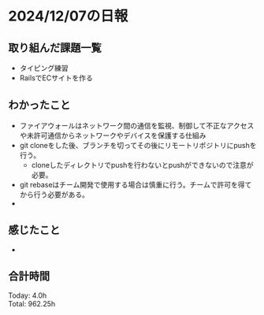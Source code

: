 # 2024/12/07の日報
## 取り組んだ課題一覧
* タイピング練習
*  RailsでECサイトを作る
## わかったこと
* ファイアウォールはネットワーク間の通信を監視、制御して不正なアクセスや未許可通信からネットワークやデバイスを保護する仕組み
* git cloneをした後、ブランチを切ってその後にリモートリポジトリにpushを行う。
  *  cloneしたディレクトリでpushを行わないとpushができないので注意が必要。
* git rebaseはチーム開発で使用する場合は慎重に行う。チームで許可を得てから行う必要がある。
*    
## 感じたこと
* 
## 合計時間  
Today: 4.0h<br>
Total: 962.25h
